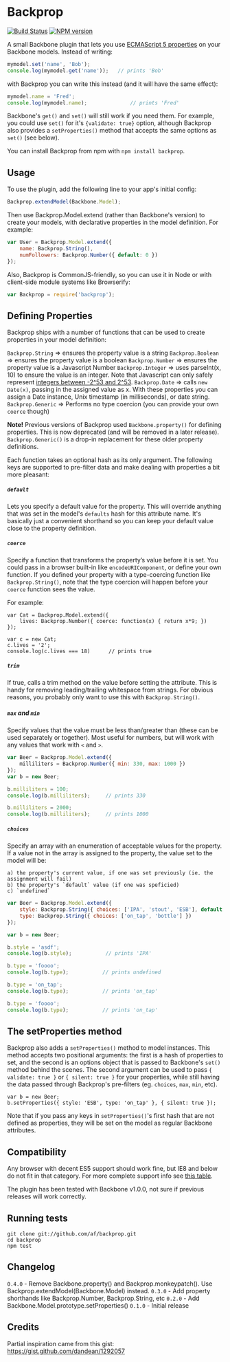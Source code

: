 Backprop
========
[![Build Status](https://secure.travis-ci.org/af/backprop.png)](http://travis-ci.org/af/backprop)
[![NPM version](https://badge.fury.io/js/backprop.png)](http://badge.fury.io/js/backprop)

A small Backbone plugin that lets you use [ECMAScript 5 properties][ES5props] on your Backbone models.
Instead of writing:

```js
mymodel.set('name', 'Bob');
console.log(mymodel.get('name'));   // prints 'Bob'
```

with Backprop you can write this instead (and it will have the same effect):

```js
mymodel.name = 'Fred';
console.log(mymodel.name);              // prints 'Fred'
```

Backbone's `get()` and `set()` will still work if you need them. For example, you could use `set()` for it's `{validate: true}` option, although Backprop also provides a `setProperties()` method that accepts the same options as `set()` (see below).

You can install Backprop from npm with `npm install backprop`.

[ES5props]: https://developer.mozilla.org/en-US/docs/Web/JavaScript/Reference/Global_Objects/Object/defineProperty


Usage
-----

To use the plugin, add the following line to your app's initial config:

```js
Backprop.extendModel(Backbone.Model);
```

Then use Backprop.Model.extend (rather than Backbone's version) to create
your models, with declarative properties in the model definition. For example:

```js
var User = Backprop.Model.extend({
    name: Backprop.String(),
    numFollowers: Backprop.Number({ default: 0 })
});
```

Also, Backprop is CommonJS-friendly, so you can use it in Node or with client-side
module systems like Browserify:

```js
var Backprop = require('backprop');
```

Defining Properties
-------------------

Backprop ships with a number of functions that can be used to create properties
in your model definition:

`Backprop.String` => ensures the property value is a string
`Backprop.Boolean` => ensures the property value is a boolean
`Backprop.Number` => ensures the property value is a Javascript Number
`Backprop.Integer` => uses parseInt(x, 10) to ensure the value is an integer.
                      Note that Javascript can only safely represent [integers
                      between -2^53 and 2^53](http://www.2ality.com/2013/10/safe-integers.html).
`Backprop.Date` => calls `new Date(x)`, passing in the assigned value as x.
                   With these properties you can assign a Date instance, Unix
                   timestamp (in milliseconds), or date string.
`Backprop.Generic` => Performs no type coercion (you can provide your own `coerce` though)

**Note!** Previous versions of Backprop used `Backbone.property()` for defining
properties. This is now deprecated (and will be removed in a later release).
`Backprop.Generic()` is a drop-in replacement for these older property definitions.

Each function takes an optional hash as its only argument. The following
keys are supported to pre-filter data and make dealing with properties a bit more pleasant:

##### `default`
Lets you specify a default value for the property. This will override anything that
was set in the model's `defaults` hash for this attribute name. It's basically just a convenient
shorthand so you can keep your default value close to the property definition.

##### `coerce`
Specify a function that transforms the property’s value before it is set.
You could pass in a browser built-in like `encodeURIComponent`, or define
your own function. If you defined your property with a type-coercing function
like `Backprop.String()`, note that the type coercion will happen before your
`coerce` function sees the value.

For example:

```
var Cat = Backprop.Model.extend({
    lives: Backprop.Number({ coerce: function(x) { return x*9; })
});

var c = new Cat;
c.lives = '2';
console.log(c.lives === 18)      // prints true
```

##### `trim`
If true, calls a trim method on the value before setting the attribute. This is
handy for removing leading/trailing whitespace from strings. For obvious reasons,
you probably only want to use this with `Backprop.String()`.


##### `max` and `min`
Specify values that the value must be less than/greater than (these can be used separately
or together). Most useful for numbers, but will work with any values that work with `<` and `>`.

```js
var Beer = Backprop.Model.extend({
    milliliters = Backprop.Number({ min: 330, max: 1000 })
});
var b = new Beer;

b.milliliters = 100;
console.log(b.milliliters);     // prints 330

b.milliliters = 2000;
console.log(b.milliliters);     // prints 1000
```


##### `choices`
Specify an array with an enumeration of acceptable values for the property. If a value
not in the array is assigned to the property, the value set to the model will be:

    a) the property's current value, if one was set previously (ie. the assignment will fail)
    b) the property's `default` value (if one was speficied)
    c) `undefined`

```js
var Beer = Backprop.Model.extend({
    style: Backprop.String({ choices: ['IPA', 'stout', 'ESB'], default: 'IPA' }),
    type: Backprop.String({ choices: ['on_tap', 'bottle'] })
});

var b = new Beer;

b.style = 'asdf';
console.log(b.style);           // prints 'IPA'

b.type = 'foooo';
console.log(b.type);           // prints undefined

b.type = 'on_tap';
console.log(b.type);           // prints 'on_tap'

b.type = 'foooo';
console.log(b.type);           // prints 'on_tap'
```

The setProperties method
------------------------

Backprop also adds a `setProperties()` method to model instances. This
method accepts two positional arguments: the first is a hash of properties to set, and the
second is an options object that is passed to Backbone's `set()` method behind the scenes.
The second argument can be used to pass `{ validate: true }` or `{ silent: true }` for your
properties, while still having the data passed through Backprop's pre-filters (eg. `choices`,
`max`, `min`, etc).

```
var b = new Beer;
b.setProperties({ style: 'ESB', type: 'on_tap' }, { silent: true });
```

Note that if you pass any keys in `setProperties()`'s first hash that are not defined as
properties, they will be set on the model as regular Backbone attributes.


Compatibility
---------------

Any browser with decent ES5 support should work fine, but IE8 and below do not fit in that category.
For more complete support info see [this table](http://kangax.github.io/es5-compat-table/#Object.defineProperty).

The plugin has been tested with Backbone v1.0.0, not sure if previous releases will work correctly.


Running tests
-------------

```
git clone git://github.com/af/backprop.git
cd backprop
npm test
```


Changelog
---------
`0.4.0` - Remove Backbone.property() and Backprop.monkeypatch(). Use
          Backprop.extendModel(Backbone.Model) instead.
`0.3.0` - Add property shorthands like Backprop.Number, Backprop.String, etc
`0.2.0` - Add Backbone.Model.prototype.setProperties()
`0.1.0` - Initial release


Credits
-------

Partial inspiration came from this gist:
https://gist.github.com/dandean/1292057
